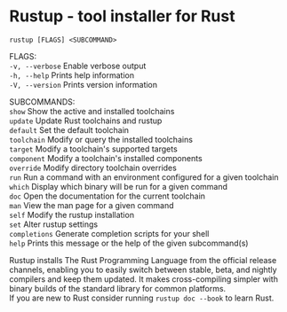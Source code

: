 # Rustup - tool installer for Rust

`rustup [FLAGS] <SUBCOMMAND>`  

FLAGS:  
    `-v, --verbose`    Enable verbose output  
    `-h, --help`       Prints help information  
    `-V, --version`    Prints version information  


SUBCOMMANDS:  
    `show`           Show the active and installed toolchains  
    `update`         Update Rust toolchains and rustup  
    `default`        Set the default toolchain  
    `toolchain`      Modify or query the installed toolchains  
    `target`         Modify a toolchain's supported targets  
    `component`      Modify a toolchain's installed components  
    `override`       Modify directory toolchain overrides  
    `run`            Run a command with an environment configured for a given toolchain  
    `which`          Display which binary will be run for a given command  
    `doc`            Open the documentation for the current toolchain  
    `man`            View the man page for a given command  
    `self`           Modify the rustup installation  
    `set`            Alter rustup settings  
    `completions`    Generate completion scripts for your shell  
    `help`           Prints this message or the help of the given subcommand(s)  


Rustup installs The Rust Programming Language from the official release channels, enabling you to easily switch between stable, beta, and nightly compilers and keep them updated. It makes cross-compiling simpler with binary builds of the standard library for common platforms.  
If you are new to Rust consider running `rustup doc --book` to learn Rust.